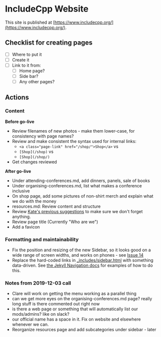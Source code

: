 # IncludeCpp Website

This site is published at [https://www.includecpp.org/](https://www.includecpp.org/).

## Checklist for creating pages

* [ ] Where to put it
* [ ] Create it
* [ ] Link to it from:
    * [ ] Home page?
    * [ ] Side bar?
    * [ ] Any other pages?

## Actions

### Content

**Before go-live** 

* Review filenames of new photos - make them lower-case, for consistency with page names?
* Review and make consistent the syntax used for internal links:
    * `<a class="page-link" href="/shop/">Shop</a>` vs
    * `[Shop](/shop)` vs
    * `[Shop](/shop/)`
* Get changes reviewed

**After go-live** 

* Under attending-conferences.md, add dinners, panels, sale of books
* Under organising-conferences.md, list what makes a conference inclusive
* On shop page, add some pictures of non-shirt merch and explain what we do with the money
* resources.md: Review content and structure
* Review [Kate's previous suggestions](https://github.com/include-cpp/include-cpp.github.io/issues/10) to make sure we don't forget anything.
* Review page title (Currently "Who are we")
* Add a favicon
  
### Formatting and maintainability

* Fix the position and resizing of the new Sidebar, so it looks good on a wide range of screen widths, and works on phones - see [Issue 14](https://github.com/include-cpp/include-cpp.github.io/issues/14)
* Replace the hard-coded links in [_includes/sidebar.html](https://github.com/include-cpp/include-cpp.github.io/blob/rework_navigation/_includes/sidebar.html) with something data-driven. See [the Jekyll Navigation docs](https://jekyllrb.com/tutorials/navigation/) for examples of how to do this.

### Notes from 2019-12-03 call

* Clare will work on getting the menu working as a parallel thing
* can we get more eyes on the organising-conferences.md page? really long stuff is there commented out right now
* is there a web page or something that will automatically list our mods/admins? like on slack?
* our official name has a space in it. Fix on website and elsewhere whenever we can.
* Reorganize resources page and add subcategories under sidebar - later
